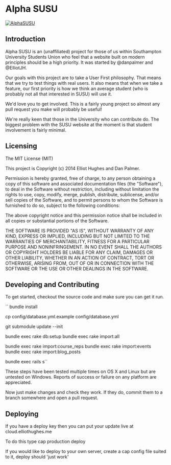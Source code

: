 # Alpha SUSU

[![AlphaSUSU](https://travis-ci.org/alphasusu/alphasusu.png)](https://travis-ci.org/alphasusu/alphasusu)

## Introduction

Alpha SUSU is an (unaffiliated) project for those of us within
Southampton University Students Union who feel that a website built on
modern principles should be a high priority. It was started by
@danpalmer and @ElliotJH.

Our goals with this project are to take a User First philosophy. That
means that we try to test things with real users. It also means that
when we take a feature, our first priority is how we think an average
student (who is probably not all that interested in SUSU) will use it.

We'd love you to get involved. This is a fairly young project so
almost any pull request you make will probably be useful!

We're really keen that those in the University who can contribute
do. The biggest problem with the SUSU website at the moment is that
student involvement is fairly minimal.

## Licensing

The MIT License (MIT)

This project is Copyright (c) 2014 Elliot Hughes and Dan Palmer.

Permission is hereby granted, free of charge, to any person obtaining a copy
of this software and associated documentation files (the "Software"), to deal
in the Software without restriction, including without limitation the rights
to use, copy, modify, merge, publish, distribute, sublicense, and/or sell
copies of the Software, and to permit persons to whom the Software is
furnished to do so, subject to the following conditions:

The above copyright notice and this permission notice shall be included in
all copies or substantial portions of the Software.

THE SOFTWARE IS PROVIDED "AS IS", WITHOUT WARRANTY OF ANY KIND, EXPRESS OR
IMPLIED, INCLUDING BUT NOT LIMITED TO THE WARRANTIES OF MERCHANTABILITY,
FITNESS FOR A PARTICULAR PURPOSE AND NONINFRINGEMENT. IN NO EVENT SHALL THE
AUTHORS OR COPYRIGHT HOLDERS BE LIABLE FOR ANY CLAIM, DAMAGES OR OTHER
LIABILITY, WHETHER IN AN ACTION OF CONTRACT, TORT OR OTHERWISE, ARISING FROM,
OUT OF OR IN CONNECTION WITH THE SOFTWARE OR THE USE OR OTHER DEALINGS IN
THE SOFTWARE.

## Developing and Contributing

To get started, checkout the source code and make sure you can get it run.

``
bundle install

cp config/database.yml.example config/database.yml

git submodule update --init

bundle exec rake db:setup
bundle exec rake import:all

bundle exec rake import:course_reps
bundle exec rake import:events
bundle exec rake import:blog_posts

bundle exec rails s``

These steps have been tested multiple times on OS X and Linux but are
untested on Windows. Reports of success or failure on any platform are
appreciated.

Now just make changes and check they work. If they do, commit them to
a branch somewhere and open a pull request.

## Deploying

If you have a deploy key then you can put your update live at cloud.elliothughes.me

To do this type cap production deploy

If you would like to deploy to your own server, create a cap config file suited to it, deploy should 'just work'


